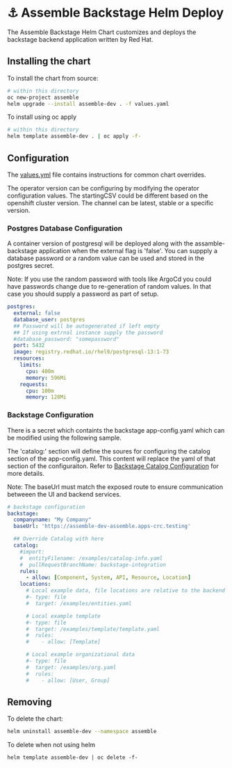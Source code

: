 # ⚓️ Assemble Backstage Helm Deploy

The Assemble Backstage Helm Chart customizes and deploys the backstage backend application  written by Red Hat.

## Installing the chart

To install the chart from source:
```bash
# within this directory 
oc new-project assemble
helm upgrade --install assemble-dev . -f values.yaml 
```
To install using oc apply
```bash
# within this directory
helm template assemble-dev . | oc apply -f- 
```

## Configuration

The [values.yml](values.yaml) file contains instructions for common chart overrides.

The operator version can be configuring by modifying the operator configuration values. The startingCSV could be different based on the openshift cluster version.  The channel can be latest, stable or a specific version.

### Postgres Database Configuration

A container version of postgresql will be deployed along with the assamble-backstage application when the external flag is 'false'.  You can
 suppply a database password or a random value can be used and stored in the postgres secret.  

Note: If you use the random password with tools like ArgoCd you could have passwords change due to re-generation of random values. In that case you should supply a password as part of setup.

```yaml
postgres:
  external: false
  database_user: postgres
  ## Password will be autogenerated if left empty
  ## If using extrnal instance supply the password
  #database_password: "somepassword"
  port: 5432
  image: registry.redhat.io/rhel9/postgresql-13:1-73
  resources:
    limits:
      cpu: 400m
      memory: 596Mi
    requests:
      cpu: 100m
      memory: 128Mi
```
### Backstage Configuration

There is a secret which containts the backstage app-config.yaml which can be modified using the following sample.   

The 'catalog:' section will define the soures for configuring the catalog section of the app-config.yaml. This content will replace the yaml of that section of the configuraiton.  Refer to [Backstage Catalog Configuration](https://backstage.io/docs/features/software-catalog/configuration) for more details.  

Note: The baseUrl must match the exposed route to ensure communication betweeen the UI and backend services.

```yaml
# backstage configuration
backstage:
  companyname: "My Company"
  baseUrl: 'https://assemble-dev-assemble.apps-crc.testing'

  ## Override Catalog with here
  catalog:
    #import:
    #  entityFilename: /examples/catalog-info.yaml
    #  pullRequestBranchName: backstage-integration
    rules:
      - allow: [Component, System, API, Resource, Location]
    locations:
      # Local example data, file locations are relative to the backend process, typically `packages/backend`
      #- type: file
      #  target: /examples/entities.yaml

      # Local example template
      #- type: file
      #  target: /examples/template/template.yaml
      #  rules:
      #    - allow: [Template]

      # Local example organizational data
      #- type: file
      #  target: /examples/org.yaml
      #  rules:
      #    - allow: [User, Group]
```


## Removing

To delete the chart:
```bash
helm uninstall assemble-dev --namespace assemble
```

To delete when not using helm
```
helm template assemble-dev | oc delete -f-
```

